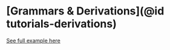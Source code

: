# [Grammars & Derivations](@id tutorials-derivations)

[See full example here](https://github.com/manuelelucchi/Liblet.jl/blob/master/examples/grammars&derivations.jl)